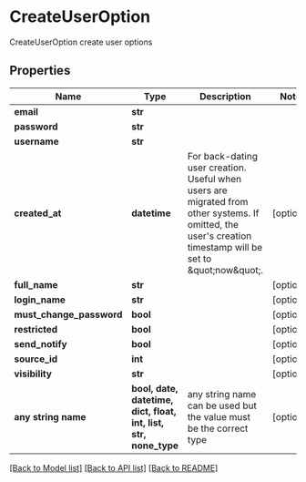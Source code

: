# CreateUserOption

CreateUserOption create user options

## Properties
Name | Type | Description | Notes
------------ | ------------- | ------------- | -------------
**email** | **str** |  | 
**password** | **str** |  | 
**username** | **str** |  | 
**created_at** | **datetime** | For back-dating user creation. Useful when users are migrated from other systems. If omitted, the user&#39;s creation timestamp will be set to \&quot;now\&quot;. | [optional] 
**full_name** | **str** |  | [optional] 
**login_name** | **str** |  | [optional] 
**must_change_password** | **bool** |  | [optional] 
**restricted** | **bool** |  | [optional] 
**send_notify** | **bool** |  | [optional] 
**source_id** | **int** |  | [optional] 
**visibility** | **str** |  | [optional] 
**any string name** | **bool, date, datetime, dict, float, int, list, str, none_type** | any string name can be used but the value must be the correct type | [optional]

[[Back to Model list]](../README.md#documentation-for-models) [[Back to API list]](../README.md#documentation-for-api-endpoints) [[Back to README]](../README.md)


